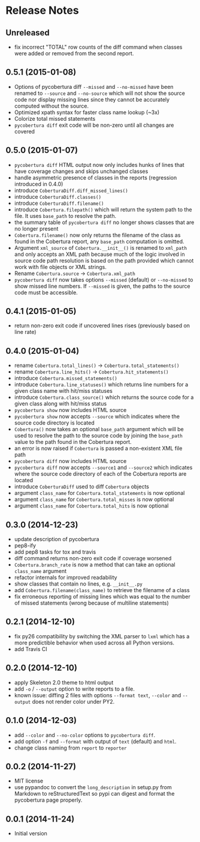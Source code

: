 # Release Notes

## Unreleased

* fix incorrect "TOTAL" row counts of the diff command when classes were added
  or removed from the second report.

## 0.5.1 (2015-01-08)

* Options of pycobertura diff `--missed` and `--no-missed` have been renamed to
  `--source` and `--no-source` which will not show the source code nor display
  missing lines since they cannot be accurately computed without the source.
* Optimized xpath syntax for faster class name lookup (~3x)
* Colorize total missed statements
* `pycobertura diff` exit code will be non-zero until all changes are covered

## 0.5.0 (2015-01-07)

* `pycobertura diff` HTML output now only includes hunks of lines that have
  coverage changes and skips unchanged classes
* handle asymmetric presence of classes in the reports (regression
  introduced in 0.4.0)
* introduce `CoberturaDiff.diff_missed_lines()`
* introduce `CoberturaDiff.classes()`
* introduce `CoberturaDiff.filename()`
* introduce `Cobertura.filepath()` which will return the system path to the
  file. It uses `base_path` to resolve the path.
* the summary table of `pycobertura diff` no longer shows classes that are no
  longer present
* `Cobertura.filename()` now only returns the filename of the class as found in
  the Cobertura report, any `base_path` computation is omitted.
* Argument `xml_source` of `Cobertura.__init__()` is renamed to `xml_path` and
  only accepts an XML path because much of the logic involved in source code
  path resolution is based on the path provided which cannot work with file
  objects or XML strings.
* Rename `Cobertura.source` -> `Cobertura.xml_path`
* `pycobertura diff` now takes options `--missed` (default) or `--no-missed` to
  show missed line numbers. If `--missed` is given, the paths to the source
  code must be accessible.

## 0.4.1 (2015-01-05)

* return non-zero exit code if uncovered lines rises (previously based on line
  rate)

## 0.4.0 (2015-01-04)

* rename `Cobertura.total_lines()` -> `Cobertura.total_statements()`
* rename `Cobertura.line_hits()` -> `Cobertura.hit_statements()`
* introduce `Cobertura.missed_statements()`
* introduce `Cobertura.line_statuses()` which returns line numbers for a
  given class name with hit/miss statuses
* introduce `Cobertura.class_source()` which returns the source code for a
  given class along with hit/miss status
* `pycobertura show` now includes HTML source
* `pycobertura show` now accepts `--source` which indicates where the source
  code directory is located
* `Cobertura()` now takes an optional `base_path` argument which will be used
  to resolve the path to the source code by joining the `base_path` value to
  the path found in the Cobertura report.
* an error is now raised if `Cobertura` is passed a non-existent XML file path
* `pycobertura diff` now includes HTML source
* `pycobertura diff` now accepts `--source1` and `--source2` which indicates
  where the source code directory of each of the Cobertura reports are located
* introduce `CoberturaDiff` used to diff `Cobertura` objects
* argument `class_name` for `Cobertura.total_statements` is now optional
* argument `class_name` for `Cobertura.total_misses` is now optional
* argument `class_name` for `Cobertura.total_hits` is now optional

## 0.3.0 (2014-12-23)

* update description of pycobertura
* pep8-ify
* add pep8 tasks for tox and travis
* diff command returns non-zero exit code if coverage worsened
* `Cobertura.branch_rate` is now a method that can take an optional
  `class_name` argument
* refactor internals for improved readability
* show classes that contain no lines, e.g. `__init__.py`
* add `Cobertura.filename(class_name)` to retrieve the filename of a class
* fix erroneous reporting of missing lines which was equal to the number of
  missed statements (wrong because of multiline statements)

## 0.2.1 (2014-12-10)

* fix py26 compatibility by switching the XML parser to `lxml` which has a more
  predictible behavior when used across all Python versions.
* add Travis CI

## 0.2.0 (2014-12-10)

* apply Skeleton 2.0 theme to html output
* add `-o` / `--output` option to write reports to a file.
* known issue: diffing 2 files with options `--format text`, `--color` and
  `--output` does not render color under PY2.

## 0.1.0 (2014-12-03)

* add `--color` and `--no-color` options to `pycobertura diff`.
* add option `-f` and `--format` with output of `text` (default) and `html`.
* change class naming from `report` to `reporter`

## 0.0.2 (2014-11-27)

* MIT license
* use pypandoc to convert the `long_description` in setup.py from Markdown to
  reStructuredText so pypi can digest and format the pycobertura page properly.

## 0.0.1 (2014-11-24)

* Initial version
